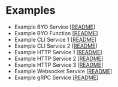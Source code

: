# Examples

- Example BYO Service [[README](byoservice/)]
- Example BYO Function [[README](byofunction/)]
- Example CLI Service 1 [[README](encoder/)]
- Example CLI Service 2 [[README](mockcli/)]
- Example HTTP Service 1 [[README](mockhttp/)]
- Example HTTP Service 2 [[README](httpservice/)]
- Example HTTP Service 3 [[README](multiapps/)]
- Example Websocket Service [[README](websocketapp/)]
- Example gRPC Service [[README](grpcservice/)]
